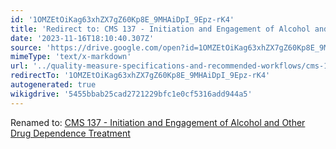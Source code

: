 ```yaml
---
id: '1OMZEtOiKag63xhZX7gZ60Kp8E_9MHAiDpI_9Epz-rK4'
title: 'Redirect to: CMS 137 - Initiation and Engagement of Alcohol and Other Drug Dependence Treatment'
date: '2023-11-16T18:10:40.307Z'
source: 'https://drive.google.com/open?id=1OMZEtOiKag63xhZX7gZ60Kp8E_9MHAiDpI_9Epz-rK4'
mimeType: 'text/x-markdown'
url: '../quality-measure-specifications-and-recommended-workflows/cms-137-initiation-and-engagement-of-alcohol-and-other-drug-dependence-treatment.md'
redirectTo: '1OMZEtOiKag63xhZX7gZ60Kp8E_9MHAiDpI_9Epz-rK4'
autogenerated: true
wikigdrive: '5455bbab25cad2721229bfc1e0cf5316add944a5'
---
```

Renamed to: [CMS 137 - Initiation and Engagement of Alcohol and Other Drug Dependence Treatment](../quality-measure-specifications-and-recommended-workflows/cms-137-initiation-and-engagement-of-alcohol-and-other-drug-dependence-treatment.md)
